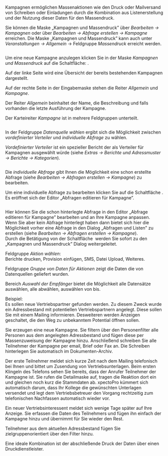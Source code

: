 <!DOCTYPE html>
<html>
<head>
<meta charset="utf-8">
<meta name="viewport" content="width=device-width, initial-scale=1.0">
<title>700_Kampagnen.md</title>
<link rel="stylesheet" href="https://stackedit.io/res-min/themes/base.css" />
<script type="text/javascript" src="https://cdn.mathjax.org/mathjax/latest/MathJax.js?config=TeX-AMS_HTML"></script>
</head>
<body><div class="container"><p>Kampagnen ermöglichen Massenaktionen wie den Druck oder Mailversand von Schreiben oder Einladungen durch die  Kombination aus Listenerstellung und der Nutzung dieser Daten für den Massendruck.</p>

<p>Sie können die Maske „Kampagnen und Massendruck”  über <em>Bearbeiten → Kampagnen</em> oder über <em>Bearbeiten → Abfrage erstellen → Kampagne</em> erreichen. Die Maske „Kampagnen und Massendruck” kann auch unter <em>Veranstaltungen → Allgemein</em> → Feldgruppe <em>Massendruck</em> erreicht werden.</p>

<p><img src="http://xpecto.github.io/docs/img/img_1439291391925.png" alt="" title=""></p>

<p>Um eine neue Kampagne anzulegen klicken Sie in der Maske <em>Kampagnen und Massendruck</em> auf die Schaltfläche: <img src="http://xpecto.github.io/docs/img/img_1421833044056.png" alt="" title="">.</p>

<p>Auf der linke Seite wird eine Übersicht der bereits bestehenden Kampagnen dargestellt. <br>
<img src="http://xpecto.github.io/docs/img/img_1434112012527.png" alt="" title=""></p>

<p>Auf der rechte Seite in der Eingabemaske stehen die Reiter <em>Allgemein</em> und <em>Kampagne</em>.</p>

<p>Der Reiter <em>Allgemein</em> beinhaltet der Name,  die Beschreibung und falls vorhanden die letzte Ausführung der Kampagne.</p>

<p>Der Karteireiter <em>Kampagne</em> ist in mehrere Feldgruppen unterteilt.</p>

<p><img src="http://xpecto.github.io/docs/img/img_1426689870428.png" alt="" title=""></p>

<p>In der Feldgruppe <em>Datenquelle wählen</em> ergibt sich die Möglichkeit zwischen <em>vordefinierter Verteiler</em> und <em>individuelle Abfrage</em> zu wählen.</p>

<p><em>Vordefinierter Verteiler</em> ist ein spezieller Bericht der als Verteiler für Kampagnen ausgewählt würde (siehe <em>Extras → Berichte und Adressmuster → Berichte → Kategorien</em>). </p>

<p><img src="http://xpecto.github.io/docs/img/img_1439293172987.png" alt="" title=""></p>

<p>Die <em>individuelle Abfrage</em> gibt Ihnen die Möglichkeit eine schon erstellte Abfrage (siehe <em>Bearbeiten → Abfragen erstellen → Kampagne</em>) zu bearbeiten. </p>

<p>Um eine individuelle Abfrage zu bearbeiten klicken Sie auf die Schaltfläche <img src="http://xpecto.github.io/docs/img/img_1435065913280.png" alt="" title="">. Es eröffnet sich der Editor „Abfragen editieren für Kampagne”.</p>

<p><img src="http://xpecto.github.io/docs/img/img_1433863956586.png" alt="" title=""></p>

<p>Hier können Sie die schon hinterlegte Abfrage in den Editor „Abfrage editieren für Kampagne” bearbeiten und an Ihre Kampagne anpassen.  <br>
Wenn Sie aber kein Abfrage  hinterlegt haben dann bietet sich hier die Möglichkeit vorher eine Abfrage in den Dialog „Abfragen und Listen” zu erstellen (siehe <em>Bearbeiten → Abfragen erstellen → Kampagne</em>).  <br>
Durch die Betätigung von der Schaltfläche <img src="http://xpecto.github.io/docs/img/img_1433864762504.png" alt="" title=""> werden Sie sofort zu den „Kampagnen und Massendruck” Dialog weitergeleitet.</p>

<p>Feldgruppe <em>Aktion wählen</em>: <br>
Berichte drucken, Provision einfügen, SMS, Datei Upload, Weiteres.</p>

<p>Feldgruppe  <em>Gruppe von Daten für Aktionen</em> zeigt die Daten die von Datenquellen geliefert wurden. <br>
<img src="http://xpecto.github.io/docs/img/img_1426685469516.png" alt="" title=""></p>

<p>Bereich <em>Auswahl der Empfänger</em> bietet die Möglichkeit alle Datensätze auswählen, alle abwählen,  auswählen von bis.</p>

<p>Beispiel:  <br>
Es sollen neue Vertriebspartner gefunden werden. Zu diesem Zweck wurde ein Adressbestand mit potentiellen Vertriebspartnern angelegt. Diese sollen Sie mit einem Mailing informieren. Desweiteren werden Anzeigen geschaltet, die den Weg zu unbekanntem Potential öffnen sollen. </p>

<p>Sie erzeugen eine neue Kampagne. Sie filtern über den Personenfilter alle Personen aus dem angelegten Adressbestand und fügen diese per Massenzuweisung der Kampagne hinzu. Anschließend schreiben Sie alle Teilnehmer der Kampagne per email, Brief oder Fax an. Die Schreiben hinterlegen Sie automatisch im Dokumenten-Archiv.</p>

<p>Der erste Teilnehmer meldet sich kurze Zeit nach dem Mailing telefonisch bei Ihnen und bittet um Zusendung von Vertriebsunterlagen. Beim ersten Klingeln des Telefons sehen Sie bereits, dass der Anrufer Teilnehmer der Kampagne ist. Sie rufen die Detailmaske auf, tragen die Reaktion dort ein und gleichen noch kurz die Stammdaten ab.  xpectoPro kümmert sich automatisch darum, dass Ihr Kollege die gewünschten Unterlagen versendet und legt dem Vertriebsbetreuer den Vorgang rechtzeitig zum telefonischen Nachfassen automatisch wieder vor.</p>

<p>Ein neuer Vertriebsinteressent meldet sich wenige Tage später auf Ihre Anzeige. Sie erfassen die Daten des Teilnehmers und fügen ihn einfach der Kampagne hinzu und übernimmt für Sie wieder den Rest.</p>

<p>Teilnehmer aus dem aktuellen Adressbestand fügen Sie zielgruppenorientiert über den Filter  hinzu. </p>

<p>Eine ideale Kombination ist der abschließende Druck der Daten über einen Druckdienstleister.</p></div></body>
</html>